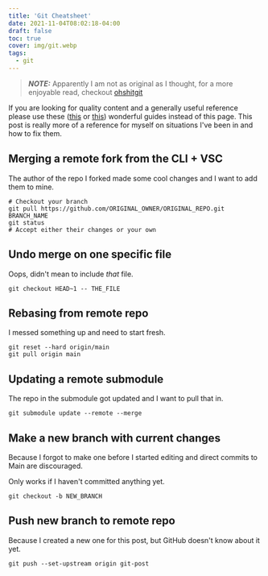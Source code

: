 ```yaml
---
title: 'Git Cheatsheet'
date: 2021-11-04T08:02:18-04:00
draft: false
toc: true
cover: img/git.webp
tags:
  - git
---
```


> **_NOTE:_** Apparently I am not as original as I thought, for a more enjoyable read, checkout [ohshitgit](https://ohshitgit.com/)

If you are looking for quality content and a generally useful reference please use these ([this](https://education.github.com/git-cheat-sheet-education.pdf) or [this](https://about.gitlab.com/images/press/git-cheat-sheet.pdf)) wonderful guides instead of this page. This post is really more of a reference for myself on situations I've been in and how to fix them.

## Merging a remote fork from the CLI + VSC

The author of the repo I forked made some cool changes and I want to add them to mine.

```shell
# Checkout your branch
git pull https://github.com/ORIGINAL_OWNER/ORIGINAL_REPO.git BRANCH_NAME
git status
# Accept either their changes or your own
```

## Undo merge on one specific file

Oops, didn't mean to include _that_ file.

```shell
git checkout HEAD~1 -- THE_FILE
```

## Rebasing from remote repo

I messed something up and need to start fresh.

```shell
git reset --hard origin/main
git pull origin main
```

## Updating a remote submodule

The repo in the submodule got updated and I want to pull that in.

```shell
git submodule update --remote --merge
```

## Make a new branch with current changes

Because I forgot to make one before I started editing and direct commits to Main are discouraged.

Only works if I haven't committed anything yet.

```shell
git checkout -b NEW_BRANCH
```

## Push new branch to remote repo

Because I created a new one for this post, but GitHub doesn't know about it yet.

```shell
git push --set-upstream origin git-post
```
